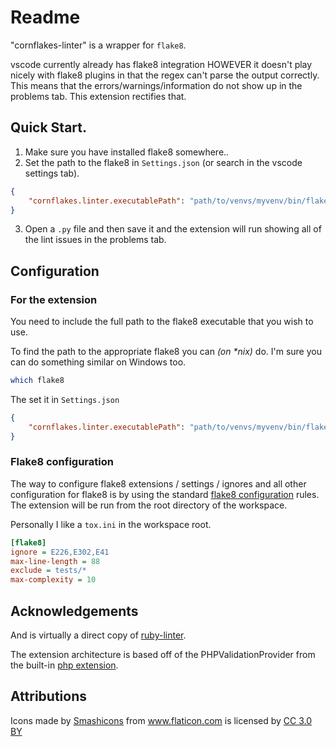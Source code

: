 # Readme

"cornflakes-linter" is a wrapper for `flake8`.

vscode currently already has flake8 integration HOWEVER it doesn't play nicely with
flake8 plugins in that the regex can't parse the output correctly. This means that the
errors/warnings/information do not show up in the problems tab. This extension rectifies
that.

## Quick Start.

1. Make sure you have installed flake8 somewhere..
2. Set the path to the flake8 in `Settings.json` (or search in the vscode settings tab).

```json
{
	"cornflakes.linter.executablePath": "path/to/venvs/myvenv/bin/flake8"
}
```

3. Open a `.py` file and then save it and the extension will run showing all of the lint
issues in the problems tab.


## Configuration

### For the extension
You need to include the full path to the flake8 executable that you wish to use.

To find the path to the appropriate flake8 you can _(on *nix)_ do. I'm sure you can do
something similar on Windows too.

```bash
which flake8
```

The set it in `Settings.json`

```json
{
	"cornflakes.linter.executablePath": "path/to/venvs/myvenv/bin/flake8"
}
```

### Flake8 configuration

The way to configure flake8 extensions / settings / ignores and all other configuration
for flake8 is by using the standard [flake8 configuration](https://flake8.pycqa.org/en/latest/user/configuration.html)
rules. The extension will be run from the root directory of the workspace.

Personally I like a `tox.ini` in the workspace root.

```ini
[flake8]
ignore = E226,E302,E41
max-line-length = 88
exclude = tests/*
max-complexity = 10
```

## Acknowledgements

And is virtually a direct copy of [ruby-linter](https://github.com/hoovercj/vscode-ruby-linter).

The extension architecture is based off of the PHPValidationProvider from the built-in
[php extension](https://github.com/Microsoft/vscode/tree/master/extensions/php).

## Attributions

<div>Icons made by <a href="https://www.flaticon.com/authors/smashicons" title="Smashicons">Smashicons</a> from <a href="https://www.flaticon.com/"             title="Flaticon">www.flaticon.com</a> is licensed by <a href="http://creativecommons.org/licenses/by/3.0/"             title="Creative Commons BY 3.0" target="_blank">CC 3.0 BY</a>